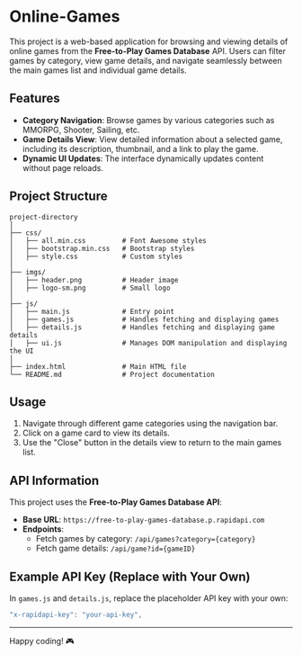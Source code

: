 # Online-Games

This project is a web-based application for browsing and viewing details of online games from the **Free-to-Play Games Database** API. Users can filter games by category, view game details, and navigate seamlessly between the main games list and individual game details.

## Features
- **Category Navigation**: Browse games by various categories such as MMORPG, Shooter, Sailing, etc.
- **Game Details View**: View detailed information about a selected game, including its description, thumbnail, and a link to play the game.
- **Dynamic UI Updates**: The interface dynamically updates content without page reloads.

## Project Structure
```
project-directory
│
├── css/
│   ├── all.min.css         # Font Awesome styles
│   ├── bootstrap.min.css   # Bootstrap styles
│   ├── style.css           # Custom styles
│
├── imgs/
│   ├── header.png          # Header image
│   ├── logo-sm.png         # Small logo
│
├── js/
│   ├── main.js             # Entry point
│   ├── games.js            # Handles fetching and displaying games
│   ├── details.js          # Handles fetching and displaying game details
│   ├── ui.js               # Manages DOM manipulation and displaying the UI
│
├── index.html              # Main HTML file
└── README.md               # Project documentation
```

## Usage
1. Navigate through different game categories using the navigation bar.
2. Click on a game card to view its details.
3. Use the "Close" button in the details view to return to the main games list.

## API Information
This project uses the **Free-to-Play Games Database API**:
- **Base URL**: `https://free-to-play-games-database.p.rapidapi.com`
- **Endpoints**:
  - Fetch games by category: `/api/games?category={category}`
  - Fetch game details: `/api/game?id={gameID}`

## Example API Key (Replace with Your Own)
In `games.js` and `details.js`, replace the placeholder API key with your own:
```javascript
"x-rapidapi-key": "your-api-key",
```
---

Happy coding! 🎮
